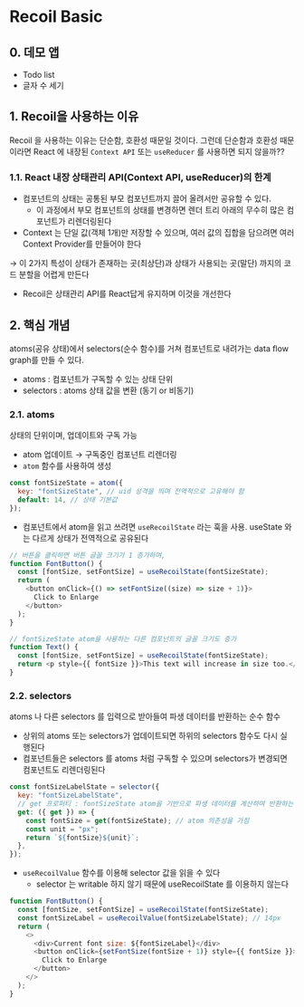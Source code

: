 # Recoil Basic

## 0. 데모 앱
- Todo list
- 글자 수 세기

## 1. Recoil을 사용하는 이유

Recoil 을 사용하는 이유는 단순함, 호환성 때문일 것이다. 그런데 단순함과 호환성 때문이라면 React 에 내장된 `Context API` 또는 `useReducer` 를 사용하면 되지 않을까??

### 1.1. React 내장 상태관리 API(Context API, useReducer)의 한계

- 컴포넌트의 상태는 공통된 부모 컴포넌트까지 끌어 올려서만 공유할 수 있다.
  - 이 과정에서 부모 컴포넌트의 상태를 변경하면 렌더 트리 아래의 무수히 많은 컴포넌트가 리렌더링된다
- Context 는 단일 값(객체 1개)만 저장할 수 있으며, 여러 값의 집합을 담으려면 여러 Context Provider를 만들어야 한다

→ 이 2가지 특성이 상태가 존재하는 곳(최상단)과 상태가 사용되는 곳(말단) 까지의 코드 분할을 어렵게 만든다

- Recoil은 상태관리 API를 React답게 유지하며 이것을 개선한다

## 2. 핵심 개념

atoms(공유 상태)에서 selectors(순수 함수)를 거쳐 컴포넌트로 내려가는 data flow graph를 만들 수 있다.

- atoms : 컴포넌트가 구독할 수 있는 상태 단위
- selectors : atoms 상태 값을 변환 (동기 or 비동기)

### 2.1. atoms

상태의 단위이며, 업데이트와 구독 가능

- atom 업데이트 → 구독중인 컴포넌트 리렌더링
- `atom` 함수를 사용하여 생성

```js
const fontSizeState = atom({
  key: "fontSizeState", // uid 성격을 띄며 전역적으로 고유해야 함
  default: 14, // 상태 기본값
});
```

- 컴포넌트에서 atom을 읽고 쓰려면 `useRecoilState` 라는 훅을 사용. useState 와는 다르게 상태가 전역적으로 공유된다

```js
// 버튼을 클릭하면 버튼 글꼴 크기가 1 증가하며,
function FontButton() {
  const [fontSize, setFontSize] = useRecoilState(fontSizeState);
  return (
    <button onClick={() => setFontSize((size) => size + 1)}>
      Click to Enlarge
    </button>
  );
}

// fontSizeState atom을 사용하는 다른 컴포넌트의 글꼴 크기도 증가
function Text() {
  const [fontSize, setFontSize] = useRecoilState(fontSizeState);
  return <p style={{ fontSize }}>This text will increase in size too.</p>;
}
```

### 2.2. selectors

atoms 나 다른 selectors 를 입력으로 받아들여 파생 데이터를 반환하는 순수 함수

- 상위의 atoms 또는 selectors가 업데이트되면 하위의 selectors 함수도 다시 실행된다
- 컴포넌트들은 selectors 를 atoms 처럼 구독할 수 있으며 selectors가 변경되면 컴포넌트도 리렌더링된다

```js
const fontSizeLabelState = selector({
  key: "fontSizeLabelState",
  // get 프로퍼티 : fontSizeState atom을 기반으로 파생 데이터를 계산하여 반환하는 순수함수
  get: ({ get }) => {
    const fontSize = get(fontSizeState); // atom 의존성을 가짐
    const unit = "px";
    return `${fontSize}${unit}`;
  },
});
```

- `useRecoilValue` 함수를 이용해 selector 값을 읽을 수 있다
  - selector 는 writable 하지 않기 때문에 useRecoilState 를 이용하지 않는다

```js
function FontButton() {
  const [fontSize, setFontSize] = useRecoilState(fontSizeState);
  const fontSizeLabel = useRecoilValue(fontSizeLabelState); // 14px
  return (
    <>
      <div>Current font size: ${fontSizeLabel}</div>
      <button onClick={setFontSize(fontSize + 1)} style={{ fontSize }}>
        Click to Enlarge
      </button>
    </>
  );
}
```
